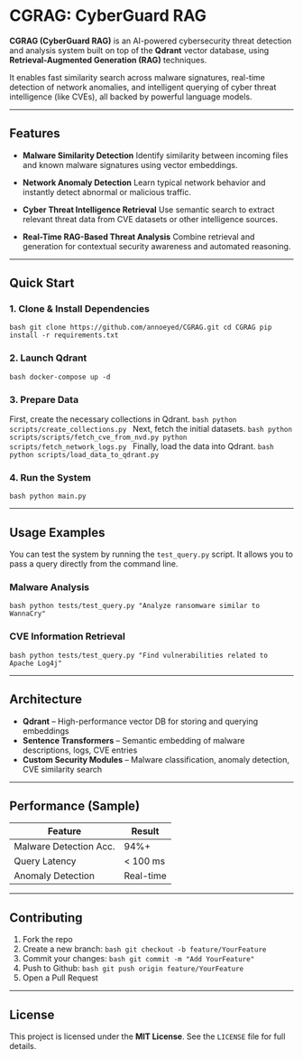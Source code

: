 # CGRAG: CyberGuard RAG

**CGRAG (CyberGuard RAG)** is an AI-powered cybersecurity threat detection and analysis system built on top of the **Qdrant** vector database, using **Retrieval-Augmented Generation (RAG)** techniques.

It enables fast similarity search across malware signatures, real-time detection of network anomalies, and intelligent querying of cyber threat intelligence (like CVEs), all backed by powerful language models.

---

## Features

- **Malware Similarity Detection**
  Identify similarity between incoming files and known malware signatures using vector embeddings.

- **Network Anomaly Detection**
  Learn typical network behavior and instantly detect abnormal or malicious traffic.

- **Cyber Threat Intelligence Retrieval**
  Use semantic search to extract relevant threat data from CVE datasets or other intelligence sources.

- **Real-Time RAG-Based Threat Analysis**
  Combine retrieval and generation for contextual security awareness and automated reasoning.

---

## Quick Start

### 1. Clone & Install Dependencies
`bash
git clone https://github.com/annoeyed/CGRAG.git
cd CGRAG
pip install -r requirements.txt
`

### 2. Launch Qdrant
`bash
docker-compose up -d
`

### 3. Prepare Data
First, create the necessary collections in Qdrant.
`bash
python scripts/create_collections.py
`
Next, fetch the initial datasets.
`bash
python scripts/scripts/fetch_cve_from_nvd.py
python scripts/fetch_network_logs.py
`
Finally, load the data into Qdrant.
`bash
python scripts/load_data_to_qdrant.py
`


### 4. Run the System
`bash
python main.py
`

---
## Usage Examples

You can test the system by running the `test_query.py` script. It allows you to pass a query directly from the command line.

### Malware Analysis
`bash
python tests/test_query.py "Analyze ransomware similar to WannaCry"
`

### CVE Information Retrieval
`bash
python tests/test_query.py "Find vulnerabilities related to Apache Log4j"
`

---

## Architecture

- **Qdrant** – High-performance vector DB for storing and querying embeddings
- **Sentence Transformers** – Semantic embedding of malware descriptions, logs, CVE entries
- **Custom Security Modules** – Malware classification, anomaly detection, CVE similarity search

---

## Performance (Sample)

| Feature                | Result      |
|------------------------|-------------|
| Malware Detection Acc. | 94%+        |
| Query Latency          | < 100 ms    |
| Anomaly Detection      | Real-time   |

---

## Contributing

1. Fork the repo
2. Create a new branch:
   `bash
   git checkout -b feature/YourFeature
    `
3. Commit your changes:
    `bash
    git commit -m "Add YourFeature"
    `
4. Push to Github:
    `bash
    git push origin feature/YourFeature
    `
5. Open a Pull Request

---

## License

This project is licensed under the **MIT License**.
See the `LICENSE` file for full details.
